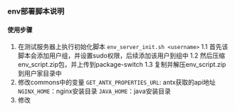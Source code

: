 <!--
 * @Author: robert zhang
 * @Date: 2020-08-26 12:47:08
 * @LastEditTime: 2020-08-26 21:58:13
 * @LastEditors: robert zhang
 * @Description: 
 * @
-->
### env部署脚本说明
  
####  使用步骤
  1. 在测试服务器上执行初始化脚本 ```env_server_init.sh <username>```
    1.1 首先该脚本会添加用户组，并设置sudo权限，后续添加该用户到组中
    1.2 然后压缩env_script.zip包，并上传到package-switch
    1.3 复制并解压env_script.zip到用户家目录中
  2. 修改commons中的变量
    ```GET_ANTX_PROPERTIES_URL```: antx获取的api地址
    ```NGINX_HOME```：nginx安装目录
    ```JAVA_HOME```：java安装目录
  3. 修改
  
  
